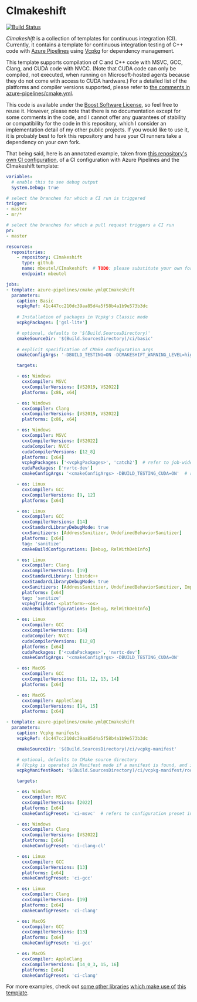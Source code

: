 # CImakeshift

[![Build Status](https://dev.azure.com/moritzbeutel/CImakeshift/_apis/build/status/mbeutel.CImakeshift?branchName=master)](https://dev.azure.com/moritzbeutel/CImakeshift/_build/latest?definitionId=7&branchName=master)

*CImakeshift* is a collection of templates for continuous integration (CI). Currently, it contains a template for continuous
integration testing of C++ code with [Azure Pipelines](https://azure.microsoft.com/en-us/products/devops/pipelines/) using
[Vcpkg](https://vcpkg.io/) for dependency management.

This template supports compilation of C and C++ code with MSVC, GCC, Clang, and CUDA code with NVCC.
(Note that CUDA code can only be compiled, not executed, when running on Microsoft-hosted agents because they do not come with
access to CUDA hardware.)
For a detailed list of the platforms and compiler versions supported, please refer to
[the comments in azure-pipelines/cmake.yml](azure-pipelines/cmake.yml).

This code is available under the [Boost Software License](LICENSE.txt), so feel free to reuse it. However, please note that
there is no documentation except for some comments in the code, and I cannot offer any guarantees of stability or compatibility
for the code in this repository, which I consider an implementation detail of my other public projects. If you would like to use
it, it is probably best to fork this repository and have your CI runners take a dependency on your own fork.

That being said, here is an annotated example, taken from [this repository's own CI configuration](ci/azure-pipelines.yml),
of a CI configuration with Azure Pipelines and the CImakeshift template:

```yaml
variables:
  # enable this to see debug output
  System.Debug: true

# select the branches for which a CI run is triggered
trigger:
- master
- mr/*

# select the branches for which a pull request triggers a CI run
pr:
- master

resources:
  repositories:
    - repository: CImakeshift
      type: github
      name: mbeutel/CImakeshift  # TODO: please substitute your own fork here
      endpoint: mbeutel

jobs:
- template: azure-pipelines/cmake.yml@CImakeshift
  parameters:
    caption: Basic
    vcpkgRef: 41c447cc210dc39aa85d4a5f58b4a1b9e573b3dc
    
    # Installation of packages in Vcpkg's Classic mode
    vcpkgPackages: ['gsl-lite']

    # optional, defaults to '$(Build.SourcesDirectory)'
    cmakeSourceDir: '$(Build.SourcesDirectory)/ci/basic'
    
    # explicit specification of CMake configuration args
    cmakeConfigArgs: '-DBUILD_TESTING=ON -DCMAKESHIFT_WARNING_LEVEL=high'

    targets:

    - os: Windows
      cxxCompiler: MSVC
      cxxCompilerVersions: [VS2019, VS2022]
      platforms: [x86, x64]

    - os: Windows
      cxxCompiler: Clang
      cxxCompilerVersions: [VS2019, VS2022]
      platforms: [x86, x64]

    - os: Windows
      cxxCompiler: MSVC
      cxxCompilerVersions: [VS2022]
      cudaCompiler: NVCC
      cudaCompilerVersions: [12_8]
      platforms: [x64]
      vcpkgPackages: ['<vcpkgPackages>', 'catch2']  # refer to job-wide packages specification with '<vcpkgPackages>'
      cudaPackages: ['nvrtc-dev']
      cmakeConfigArgs: '<cmakeConfigArgs> -DBUILD_TESTING_CUDA=ON'  # refer to job-wide config args with '<cmakeConfigArgs>'

    - os: Linux
      cxxCompiler: GCC
      cxxCompilerVersions: [9, 12]
      platforms: [x64]

    - os: Linux
      cxxCompiler: GCC
      cxxCompilerVersions: [14]
      cxxStandardLibraryDebugMode: true
      cxxSanitizers: [AddressSanitizer, UndefinedBehaviorSanitizer]
      platforms: [x64]
      tag: 'sanitize'
      cmakeBuildConfigurations: [Debug, RelWithDebInfo]

    - os: Linux
      cxxCompiler: Clang
      cxxCompilerVersions: [19]
      cxxStandardLibrary: libstdc++
      cxxStandardLibraryDebugMode: true
      cxxSanitizers: [AddressSanitizer, UndefinedBehaviorSanitizer, ImplicitIntegerArithmeticValueChange]
      platforms: [x64]
      tag: 'sanitize'
      vcpkgTriplet: <platform>-<os>
      cmakeBuildConfigurations: [Debug, RelWithDebInfo]

    - os: Linux
      cxxCompiler: GCC
      cxxCompilerVersions: [14]
      cudaCompiler: NVCC
      cudaCompilerVersions: [12_8]
      platforms: [x64]
      cudaPackages: ['<cudaPackages>', 'nvrtc-dev']
      cmakeConfigArgs: '<cmakeConfigArgs> -DBUILD_TESTING_CUDA=ON'

    - os: MacOS
      cxxCompiler: GCC
      cxxCompilerVersions: [11, 12, 13, 14]
      platforms: [x64]

    - os: MacOS
      cxxCompiler: AppleClang
      cxxCompilerVersions: [14, 15]
      platforms: [x64]

- template: azure-pipelines/cmake.yml@CImakeshift
  parameters:
    caption: Vcpkg manifests
    vcpkgRef: 41c447cc210dc39aa85d4a5f58b4a1b9e573b3dc

    cmakeSourceDir: '$(Build.SourcesDirectory)/ci/vcpkg-manifest'

    # optional, defaults to CMake source directory
    # (Vcpkg is operated in Manifest mode if a manifest is found, and in Classic mode otherwise)
    vcpkgManifestRoot: '$(Build.SourcesDirectory)/ci/vcpkg-manifest/root'

    targets:

    - os: Windows
      cxxCompiler: MSVC
      cxxCompilerVersions: [2022]
      platforms: [x64]
      cmakeConfigPreset: 'ci-msvc'  # refers to configuration preset in CMakePresets.json

    - os: Windows
      cxxCompiler: Clang
      cxxCompilerVersions: [VS2022]
      platforms: [x64]
      cmakeConfigPreset: 'ci-clang-cl'

    - os: Linux
      cxxCompiler: GCC
      cxxCompilerVersions: [13]
      platforms: [x64]
      cmakeConfigPreset: 'ci-gcc'

    - os: Linux
      cxxCompiler: Clang
      cxxCompilerVersions: [19]
      platforms: [x64]
      cmakeConfigPreset: 'ci-clang'

    - os: MacOS
      cxxCompiler: GCC
      cxxCompilerVersions: [13]
      platforms: [x64]
      cmakeConfigPreset: 'ci-gcc'

    - os: MacOS
      cxxCompiler: AppleClang
      cxxCompilerVersions: [14_0_3, 15, 16]
      platforms: [x64]
      cmakeConfigPreset: 'ci-clang'
```

For more examples, check out [some other libraries](https://github.com/gsl-lite/gsl-lite)
[which make use of](https://github.com/mbeutel/makeshift) [this template](https://github.com/mbeutel/patton).
